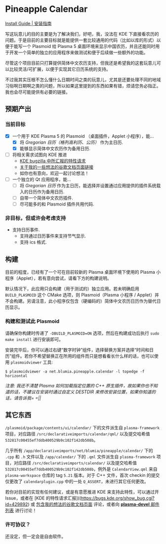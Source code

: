 # Pineapple Calendar

[Install Guide | 安装指南](https://github.com/BLumia/pineapple-calendar/wiki/%E5%AE%89%E8%A3%85%E6%8C%87%E5%8D%97)

写这玩意儿的目的主要是为了解决我们，好吧，我，没法在 KDE 下直接看农历的问题。于是目前的主要目标就是能提供一套比较通用的代码（比如以库的形式）以便于能写一个 Plasmoid 给 Plasma 5 桌面环境来显示中国农历，并且还能同时用于开发一个简单的独立的应用程序来做测试和便于后续做一些额外的功能。

尽管这个项目目前只打算提供简体中文农历支持，但我还是希望我的这套玩意儿可以比较灵活/可扩展，以便于实现其它日历系统的支持。

不过我其实压根不怎么懂什么日期时间之类的玩意儿，尤其是还要处理不同的地域习俗啊日期啊之类的问题，所以如果这里提到的东西如果有错，烦请您务必指正。我也会尽可能提供有必要的链接。

## 预期产出

### 当前目标

 - [x] 一个用于 KDE Plasma 5 的 Plasmoid （桌面插件，Applet 小程序），能...
   - [x] 将 *Gregorian 日历（格列高利历、公历）* 作为主日历.
   - [x] 能够显示简体中文农历作为备用日历.
 - [ ] 将相关需求试图向 KDE 推进
   - [KDE bugzilla 中所汇报的特性请求](https://bugs.kde.org/show_bug.cgi?id=429892)
   - [关于我的一些想法的谷歌文档页面链接](https://docs.google.com/document/d/1iwEwwK9w34ZKOegb8xcecO4u2Pjgv2e7ifXMFKox62Q/edit?usp=sharing)
   - 如你也有意向，欢迎一起讨论想法！
 - [ ] 一个独立的 Qt 应用程序，能...
   - [ ] 将 *Gregorian 日历* 作为主日历，能选择并设置通过应用提供的插件系统载入的日历作为备用日历.
   - [ ] 自带一个简体中文农历插件.
   - [ ] 尽可能多的和 Plasmoid 插件共用代码.

### 非目标，但或许会考虑支持

 - 支持日历事件.
   - 支持通过日历事件来支持节气显示.
   - 支持 ics 格式.

## 构建

目前的程度，已经有了一个可在目前较新的 Plasma 桌面环境下使用的 Plasma 小程序（Applet），若有意向尝试，请看下方的构建说明。

默认情况下，此应用只会构建（用于测试的）独立应用。若未明确启用 `BUILD_PLASMOID` 这个 CMake 选项，则 Plasmoid（Plasma 小程序 / Applet）并不会构建。另请注意，此小程序仅包含（硬编码的）简体中文农历日历作为替代日历显示。

### 构建和测试此 Plasmoid

请确保你构建时传递了 `-DBUILD_PLASMOID=ON` 选项，然后在构建成功后执行 `sudo make install` 进行安装即可。

安装完毕后，你可以通过右键“数字时钟”组件，选择替换方案并选择“时间和日历”组件。若你不希望替换正在所用的组件而只是想看看长什么样的话，也可以使用 `plasmoidviewer` 工具:

``` shell
$ plasmoidviewer -a net.blumia.pineapple.calendar -l topedge -f horizontal
```

*注意: 我还不清楚 Plasma 如何加载指定位置的 C++ 原生插件，故如果你也不知道的话，不建议在安装时通过自定义 DESTDIR 来修改安装位置，如果你知道的话，请告诉我= =||*

## 其它东西

`/plasmoid/package/contents/ui/calendar/` 下的文件派生自 `plasma-framework` 项目，对应路径 `/src/declarativeimports/calendar/qml/` 以及提交哈希值 `532817c00455ef7ddb400529b9c102f142db508b`。

几乎所有 `/app/declarativeimports/net/blumia/pineapple/calendar/` 下的 `.cpp` 和 `.h` 文件以及 `/app/calendar/` 下的 `.qml` 文件派生自 `plasma-framework` 项目，对应路径 `/src/declarativeimports/calendar/` 以及提交哈希值 `532817c00455ef7ddb400529b9c102f142db508b`，例外是 `CalendarView.qml` 来自 `plasma-workspace` 仓库的 tag `5.21` 版本。对于 C++ 文件，首次 checkin 的提交仅更改了 `calendarplugin.cpp` 中的一处 `Q_ASSERT`，未进行其它任何更改。

若你对目前的实现有任何建议，或是有意愿推进 KDE 来支持此特性，可以通过开 Issue，或者在 [KDE 的特性请求汇报]((https://bugs.kde.org/show_bug.cgi?id=429892) 或 [包含我的想法的谷歌文档页面](https://docs.google.com/document/d/1iwEwwK9w34ZKOegb8xcecO4u2Pjgv2e7ifXMFKox62Q/edit?usp=sharing) 评论，或者向 [**plasma-devel** 邮件列表](https://mail.kde.org/mailman/listinfo/plasma-devel) 进行讨论！

### 许可协议？

还没定，但一定会是自由软件。
